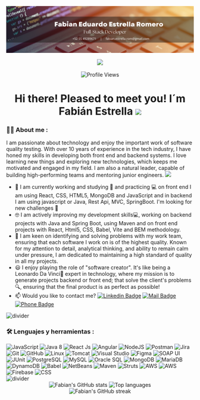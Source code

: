<div id="header" align="center">
  <img decoding="async" src="https://github.com/festrellaG/festrellaG/blob/main/Fabian_GitBanner2.png" width="900"/>
</div>


<div id="badges" align="center">

  [![](https://img.shields.io/badge/LinkedIn-0077B5?style=for-the-badge&logo=linkedin&logoColor=white)](https://www.linkedin.com/in/fabianeduardoestrellaromero/)
  
  ![Profile Views](https://komarev.com/ghpvc/?username=festrellaG&style=flat&color=blue)

</div>

<div id="title" align="center">
<h1>
  Hi there! Pleased to meet you! I´m Fabián Estrella
  <img decoding="async" src="https://media.giphy.com/media/hvRJCLFzcasrR4ia7z/giphy.gif" width="30px"/>
</h1>
</div>

 <div id="header" align="left">

### :man_technologist: About me :
I am passionate about technology and enjoy the important work of software quality testing. With over 10 years of experience in the tech industry, I have honed my skills in developing both front end and backend systems. I love learning new things and exploring new technologies, which keeps me motivated and engaged in my field.  I am also a natural leader, capable of building high-performing teams and mentoring junior engineers. <img decoding="async" src="https://media.giphy.com/media/WUlplcMpOCEmTGBtBW/giphy.gif" width="30">
* :telescope: I am currently working and studying :blue_book: and practicing :computer: on front end I am using React, CSS, HTML5, MongoDB and JavaScript and 
 in backend I am using javascript or Java, Rest Api, MVC, SpringBoot. I'm looking for new challenges :muscle:
* :nerd_face:  I am actively improving my development skills:computer:, working on backend projects with Java and Spring Boot, using Maven and on front end projects with React, Html5, CSS, Babel, Vite and BEM methodology. 
* :heartbeat: I am keen on identifying and solving problems with my work team, ensuring that each software I work on is of the highest quality. Known for my attention to detail, analytical thinking, and ability to remain calm under pressure, I am dedicated to maintaining a high standard of quality in all my projects.
* :smiley: I enjoy playing the role of "software creator". It's like being a Leonardo Da Vinci:musical_note: expert in technology, where my mission is to generate projects 
 backend or front end; that solve the client's problems:mag:, ensuring that the final product is as perfect as possible!
* :mailbox: Would you like to contact me? [![Linkedin Badge](https://img.shields.io/badge/-Fabian-blue?style=flat&logo=Linkedin&logoColor=white)](https://www.linkedin.com/in/fabianeduardoestrellaromero/) [![Mail Badge](https://img.shields.io/badge/Email-fabian.estrella.rom@gmail.com-blue?style=flat&logo=gmail&logoColor=white)](mailto:fabian.estrella.rom@gmail.com) [![Phone Badge](https://img.shields.io/badge/Phone-%2B52%2055%2049289671-blue?style=flat&logo=phone&logoColor=white)](tel:+525549289671)
  
<img decoding="async" src="https://raw.githubusercontent.com/andreasbm/readme/master/assets/lines/colored.png" alt="divider"/>

### :hammer_and_wrench: Lenguajes y herramientas :
  <img decoding="async" src="https://img.shields.io/badge/JavaScript-F7DF1E?style=for-the-badge&logo=javascript&logoColor=white" alt="JavaScript"/>
  <img decoding="async" src="https://img.shields.io/badge/Java-007396?style=for-the-badge&logo=java&logoColor=white" alt="Java 8"/>
  <img decoding="async" src="https://img.shields.io/badge/React-61DAFB?style=for-the-badge&logo=react&logoColor=white" alt="React Js"/>
  <img decoding="async" src="https://img.shields.io/badge/Angular-DD0031?style=for-the-badge&logo=angular&logoColor=white" alt="Angular"/>
  <img decoding="async" src="https://img.shields.io/badge/Node.js-339933?style=for-the-badge&logo=node.js&logoColor=white" alt="NodeJS"/>
  <img decoding="async" src="https://img.shields.io/badge/Postman-FF6C37?style=for-the-badge&logo=postman&logoColor=white" alt="Postman"/>
  <img decoding="async" src="https://img.shields.io/badge/Jira-0052CC?style=for-the-badge&logo=jira&logoColor=white" alt="Jira"/>
  <img decoding="async" src="https://img.shields.io/badge/Git-F05032?style=for-the-badge&logo=git&logoColor=white" alt="Git"/>
  <img decoding="async" src="https://img.shields.io/badge/GitHub-181717?style=for-the-badge&logo=github&logoColor=white" alt="GitHub"/>
  <img decoding="async" src="https://img.shields.io/badge/Linux-FCC624?style=for-the-badge&logo=linux&logoColor=black" alt="Linux"/>
  <img decoding="async" src="https://img.shields.io/badge/Tomcat-F8DC75?style=for-the-badge&logo=apachetomcat&logoColor=black" alt="Tomcat"/>
  <img decoding="async" src="https://img.shields.io/badge/Visual_Studio-5C2D91?style=for-the-badge&logo=visualstudiocode&logoColor=white" alt="Visual Studio"/>
  <img decoding="async" src="https://img.shields.io/badge/Figma-F24E1E?style=for-the-badge&logo=figma&logoColor=white" alt="Figma"/>
  <img decoding="async" src="https://img.shields.io/badge/SOAP_UI-6A4C3C?style=for-the-badge&logo=soapui&logoColor=white" alt="SOAP UI"/>
  <img decoding="async" src="https://img.shields.io/badge/JUnit-25A162?style=for-the-badge&logo=junit&logoColor=white" alt="JUnit"/>
  <img decoding="async" src="https://img.shields.io/badge/PostgreSQL-4169E1?style=for-the-badge&logo=postgresql&logoColor=black" alt="PostgreSQL"/>
  <img decoding="async" src="https://img.shields.io/badge/MySQL-4479A1?style=for-the-badge&logo=mysql&logoColor=black" alt="MySQL"/>
  <img decoding="async" src="https://img.shields.io/badge/Oracle-FFA500?style=for-the-badge&logo=oracle&logoColor=white" alt="Oracle SQL"/>
  <img decoding="async" src="https://img.shields.io/badge/MongoDB-47A248?style=for-the-badge&logo=mongodb&logoColor=white" alt="MongoDB"/>
  <img decoding="async" src="https://img.shields.io/badge/MariaDB-003B57?style=for-the-badge&logo=mariadb&logoColor=white" alt="MariaDB"/>
  <img decoding="async" src="https://img.shields.io/badge/DynamoDB-4053D6?style=for-the-badge&logo=amazondynamodb&logoColor=white" alt="DynamoDB"/>
  <img decoding="async" src="https://img.shields.io/badge/Babel-F9DC3E?style=for-the-badge&logo=babel&logoColor=white" alt="Babel"/>
  <img decoding="async" src="https://img.shields.io/badge/NetBeans-0086D1?style=for-the-badge&logo=apache&logoColor=white" alt="NetBeans"/>
  <img decoding="async" src="https://img.shields.io/badge/Maven-C71A36?style=for-the-badge&logo=apachemaven&logoColor=white" alt="Maven"/>
  <img decoding="async" src="https://img.shields.io/badge/Struts-CC3E44?style=for-the-badge&logo=apachestruts&logoColor=white" alt="Struts"/>
  <img decoding="async" src="https://img.shields.io/badge/AWS-232F3E?style=for-the-badge&logo=Amazonwebservices&logoColor=white" alt="AWS"/>
  <img decoding="async" src="https://img.shields.io/badge/AmazonS3-232F3E?style=for-the-badge&logo=AmazonS3&logoColor=white" alt="AWS"/>
  <img decoding="async" src="https://img.shields.io/badge/Firebase-232F3E?style=for-the-badge&logo=firebase&logoColor=white" alt="Firebase"/>
  <img decoding="async" src="https://img.shields.io/badge/CSS-1572B6?style=for-the-badge&logo=css3&logoColor=white" alt="CSS"/>
</div>

<img decoding="async" src="https://raw.githubusercontent.com/andreasbm/readme/master/assets/lines/colored.png" alt="divider"/>

<div id="stats" align="center">
  <img decoding="async" src="https://github-readme-stats.vercel.app/api?username=festrellaG&show_icons=true&theme=github_dark_dimmed" alt="Fabian's GitHub stats"/>
  <img decoding="async" src="https://github-readme-stats.vercel.app/api/top-langs/?username=festrellaG&layout=compact&theme=github_dark_dimmed" alt="Top languages"/>
</div>

<div id="streak-stats" align="center">
  <img decoding="async" src="https://github-readme-streak-stats.herokuapp.com/?user=festrellaG&theme=dark" alt="Fabian's GitHub streak"/>
</div>
